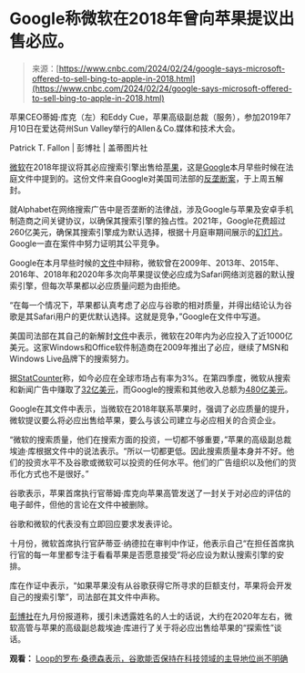 <!--yml

类别：未分类

日期：2024-05-29 13:23:03

-->

# Google称微软在2018年曾向苹果提议出售必应。

> 来源：[https://www.cnbc.com/2024/02/24/google-says-microsoft-offered-to-sell-bing-to-apple-in-2018.html](https://www.cnbc.com/2024/02/24/google-says-microsoft-offered-to-sell-bing-to-apple-in-2018.html)

苹果CEO蒂姆·库克（左）和Eddy Cue，苹果高级副总裁（服务），参加2019年7月10日在爱达荷州Sun Valley举行的Allen＆Co.媒体和技术大会。

Patrick T. Fallon | 彭博社 | 盖蒂图片社

[微软](/quotes/MSFT/)在2018年提议将其必应搜索引擎出售给[苹果](/quotes/AAPL/)，这是[Google](/quotes/GOOGL/)本月早些时候在法庭文件中提到的。这份文件来自Google对美国司法部的[反垄断案](https://www.cnbc.com/2020/10/20/doj-antitrust-lawsuit-against-google.html)，于上周五解封。

就Alphabet在网络搜索广告中是否垄断的法律战，涉及Google与苹果及安卓手机制造商之间关键协议，以确保其搜索引擎的独占性。2021年，Google花费超过260亿美元，确保其搜索引擎成为默认选择，根据十月庭审期间展示的[幻灯片](https://www.cnbc.com/2023/10/27/google-paid-26-billion-in-2021-to-become-a-default-search-engine.html)。Google一直在案件中努力证明其公平竞争。

Google在本月早些时候的[文件](https://storage.courtlistener.com/recap/gov.uscourts.dcd.223205/gov.uscourts.dcd.223205.833.0.pdf)中辩称，微软曾在2009年、2013年、2015年、2016年、2018年和2020年多次向苹果提议使必应成为Safari网络浏览器的默认搜索引擎，但每次苹果都以必应质量问题为由拒绝。

“在每一个情况下，苹果都认真考虑了必应与谷歌的相对质量，并得出结论认为谷歌是其Safari用户的更优默认选择。这就是竞争，”Google在文件中写道。

美国司法部在其自己的新解封[文件](https://storage.courtlistener.com/recap/gov.uscourts.dcd.223205/gov.uscourts.dcd.223205.837.0.pdf)中表示，微软在20年内为必应投入了近1000亿美元。这家Windows和Office软件制造商在2009年推出了必应，继续了MSN和Windows Live品牌下的搜索努力。

据[StatCounter](https://gs.statcounter.com/search-engine-market-share)称，如今必应在全球市场占有率为3%。在第四季度，微软从搜索和新闻广告中赚取了[32亿美元](https://www.cnbc.com/2024/01/30/microsoft-msft-q2-earnings-report-2024.html)，而Google的搜索和其他收入总额为[480亿美元](https://www.cnbc.com/2024/01/30/alphabet-googl-q4-earnings-report-2023.html)。

Google在其文件中表示，当微软在2018年联系苹果时，强调了必应质量的提升，微软提议要么将必应出售给苹果，要么与该公司建立与必应相关的合资企业。

“微软的搜索质量，他们在搜索方面的投资，一切都不够重要，”苹果的高级副总裁埃迪·库根据文件中的说法表示。“所以一切都更低。因此搜索质量本身并不好。他们的投资水平不及谷歌或微软可以投资的任何水平。他们的广告组织以及他们的货币化方式也不是很好。”

谷歌表示，苹果首席执行官蒂姆·库克向苹果高管发送了一封关于对必应的评估的电子邮件，但他的言论在文件中被删除。

谷歌和微软的代表没有立即回应要求发表评论。

十月份，微软首席执行官萨蒂亚·纳德拉在审判中作证，他表示自己“在担任首席执行官的每一年里都专注于看看苹果是否愿意接受”将必应设为默认搜索引擎的安排。

库在作证中表示，“如果苹果没有从谷歌获得它所寻求的巨额支付，苹果将会开发自己的搜索引擎”，司法部在其文件中声称。

[彭博社](https://www.bloomberg.com/news/articles/2023-09-28/microsoft-discussed-selling-bing-to-apple-as-google-replacement)在九月份报道称，援引未透露姓名的人士的话说，大约在2020年左右，微软高管与苹果的高级副总裁埃迪·库进行了关于将必应出售给苹果的“探索性”谈话。

**观看：** [Loop的罗布·桑德森表示，谷歌能否保持在科技领域的主导地位尚不明确](https://www.cnbc.com/video/2024/02/13/its-unclear-if-google-can-retain-its-dominance-in-tech-says-loops-rob-sanderson.html)
